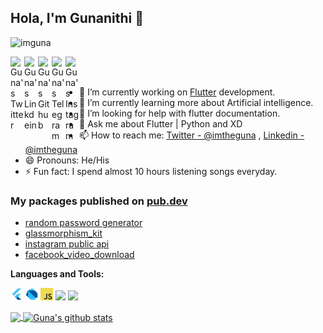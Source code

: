 ## Hola, I'm Gunanithi 👋

<p align="left"> <img src="https://komarev.com/ghpvc/?username=imtheguna&label=Views&color=blue&style=plastic" alt="imguna" /> </p>

<a href="https://twitter.com/imtheguna">
  <img align="left" alt="Guna's Twitter" width="22px" src="https://cdn.jsdelivr.net/npm/simple-icons@v3/icons/twitter.svg" />
</a>
<a href="https://www.linkedin.com/in/imtheguna/">
  <img align="left" alt="Guna's Linkdein" width="22px" src="https://cdn.jsdelivr.net/npm/simple-icons@v3/icons/linkedin.svg" />
</a>
<a href="https://github.com/imtheguna">
  <img align="left" alt="Guna's Github" width="22px" src="https://cdn.jsdelivr.net/npm/simple-icons@v3/icons/github.svg" />
</a>
<a href="https://t.me/imtheguna">
  <img align="left" alt="Guna's Telegram" width="22px" src="https://cdn.jsdelivr.net/npm/simple-icons@v3/icons/telegram.svg" />
</a>
<a href="https://www.instagram.com/imtheguna/">
  <img align="left" alt="Guna's Instagram" width="22px" src="https://cdn.jsdelivr.net/npm/simple-icons@v3/icons/instagram.svg" />
</a>


<br/>
<br/>

- 🔭 I’m currently working on [Flutter](https://flutter.dev/) development.
- 🌱 I’m currently learning more about Artificial intelligence.
- 🤔 I’m looking for help with flutter documentation.
- 💬 Ask me about Flutter | Python and XD
- 📫 How to reach me: [Twitter - @imtheguna](https://twitter.com/imtheguna) , [Linkedin - @imtheguna](https://www.linkedin.com/in/imtheguna/)
- 😄 Pronouns: He/His
- ⚡ Fun fact: I spend almost 10 hours listening songs everyday.

### My packages published on [pub.dev](http://pub.dev/)
<!-- BLOG-POST-LIST:START -->
- [random password generator](https://pub.dev/packages/random_password_generator)
- [glassmorphism_kit](https://pub.dev/packages/glassmorphism_kit)
- [instagram public api](https://pub.dev/packages/instagram_public_api)
- [facebook_video_download ](https://pub.dev/packages/facebook_video_download)
<!-- BLOG-POST-LIST:END -->


**Languages and Tools:**  

<code><img height="20" src="https://raw.githubusercontent.com/github/explore/80688e429a7d4ef2fca1e82350fe8e3517d3494d/topics/flutter/flutter.png"></code>
<code><img height="20" src="https://raw.githubusercontent.com/github/explore/80688e429a7d4ef2fca1e82350fe8e3517d3494d/topics/dart/dart.png"></code>
<code><img height="20" src="https://raw.githubusercontent.com/github/explore/80688e429a7d4ef2fca1e82350fe8e3517d3494d/topics/javascript/javascript.png"></code>
<code><img height="20" src="https://user-images.githubusercontent.com/58139175/115851218-54100700-a444-11eb-86d3-7361b666977b.png"></code>
<code><img height="20" src="https://user-images.githubusercontent.com/58139175/115851384-81f54b80-a444-11eb-9312-6a3fde0a9920.jpg"></code>

<a href="https://github.com/imtheguna">
  <img align="center" src="https://github-readme-stats.vercel.app/api/top-langs/?username=imtheguna&theme=light&hide_langs_below=1" />
</a>
<a href="https://github.com/imtheguna">
 <img align="center" src="https://github-readme-stats.vercel.app/api?username=imtheguna&show_icons=true&theme=light&line_height=40" alt="Guna's github stats"/>
</a>

<div align="center">
</div>

